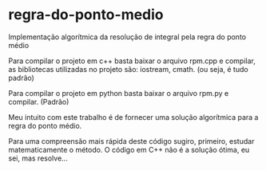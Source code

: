 # regra-do-ponto-medio
Implementação algorítmica da resolução de integral pela regra do ponto médio

Para compilar o projeto em c++ basta baixar o arquivo rpm.cpp e compilar, as bibliotecas utilizadas no projeto são: iostream, cmath.
(ou seja, é tudo padrão)

Para compilar o projeto em python basta baixar o arquivo rpm.py e compilar. (Padrão)

Meu intuito com este trabalho é de fornecer uma solução algorítmica para a regra do ponto médio.

Para uma compreensão mais rápida deste código sugiro, primeiro, estudar matematicamente o método. 
O código em C++ não é a solução ótima, eu sei, mas resolve...
